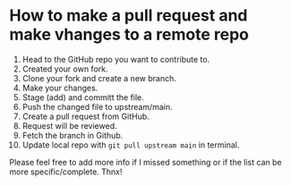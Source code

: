 # How to make a pull request and make vhanges to a remote repo
1. Head to the GitHub repo you want to contribute to.
2. Created your own fork.
3. Clone your fork and create a new branch.
4. Make your changes.
5. Stage (add) and committ the file. 
6. Push the changed file to upstream/main.
7. Create a pull request from GitHub.
8. Request will be reviewed.
9. Fetch the branch in Github.
10. Update local repo with `git pull upstream main`  in terminal.

Please feel free to add more info if I missed something or if the list can be more specific/complete. Thnx!
